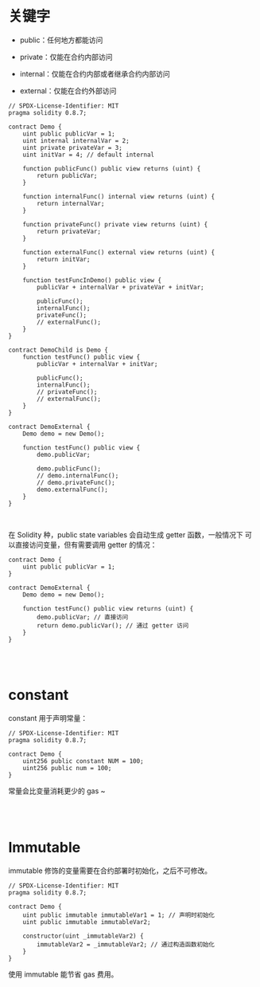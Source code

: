 # 关键字

-   public：任何地方都能访问

-   private：仅能在合约内部访问

-   internal：仅能在合约内部或者继承合约内部访问

-   external：仅能在合约外部访问

```solidity
// SPDX-License-Identifier: MIT
pragma solidity 0.8.7;

contract Demo {
    uint public publicVar = 1;
    uint internal internalVar = 2;
    uint private privateVar = 3;
    uint initVar = 4; // default internal

    function publicFunc() public view returns (uint) {
        return publicVar;
    }

    function internalFunc() internal view returns (uint) {
        return internalVar;
    }

    function privateFunc() private view returns (uint) {
        return privateVar;
    }

    function externalFunc() external view returns (uint) {
        return initVar;
    }

    function testFuncInDemo() public view {
        publicVar + internalVar + privateVar + initVar;

        publicFunc();
        internalFunc();
        privateFunc();
        // externalFunc();
    }
}

contract DemoChild is Demo {
    function testFunc() public view {
        publicVar + internalVar + initVar;

        publicFunc();
        internalFunc();
        // privateFunc();
        // externalFunc();
    }
}

contract DemoExternal {
    Demo demo = new Demo();

    function testFunc() public view {
        demo.publicVar;

        demo.publicFunc();
        // demo.internalFunc();
        // demo.privateFunc();
        demo.externalFunc();
    }
}
```

<br>

在 Solidity 种，public state variables 会自动生成 getter 函数，一般情况下 可以直接访问变量，但有需要调用 getter 的情况：

```solidity
contract Demo {
    uint public publicVar = 1;
}

contract DemoExternal {
    Demo demo = new Demo();

    function testFunc() public view returns (uint) {
        demo.publicVar; // 直接访问
        return demo.publicVar(); // 通过 getter 访问
    }
}
```

<br><br>

# constant

constant 用于声明常量：

```solidity
// SPDX-License-Identifier: MIT
pragma solidity 0.8.7;

contract Demo {
    uint256 public constant NUM = 100;
    uint256 public num = 100;
}
```

常量会比变量消耗更少的 gas ~

<br><br>

# Immutable

immutable 修饰的变量需要在合约部署时初始化，之后不可修改。

```solidity
// SPDX-License-Identifier: MIT
pragma solidity 0.8.7;

contract Demo {
    uint public immutable immutableVar1 = 1; // 声明时初始化
    uint public immutable immutableVar2;

    constructor(uint _immutableVar2) {
        immutableVar2 = _immutableVar2; // 通过构造函数初始化
    }
}
```

使用 immutable 能节省 gas 费用。

<br>
